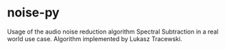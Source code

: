 # noise-py
Usage of the audio noise reduction algorithm Spectral Subtraction in a real world use case. Algorithm implemented by Lukasz Tracewski.
